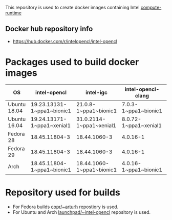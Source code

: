 This repository is used to create docker images containing Intel [compute-runtime](https://github.com/intel/compute-runtime)

## Docker hub repository info

* https://hub.docker.com/r/intelopencl/intel-opencl

# Packages used to build docker images

OS | intel-opencl | intel-igc | intel-opencl-clang | gmmlib
-- | ------------ | ----------| ------------------ | ------ |
Ubuntu 18.04 | 19.23.13131-1\~ppa1\~bionic1 | 21.0.8-1\~ppa1\~bionic1 | 7.0.3-1\~ppa1\~bionic1  | 19.2.1-1\~ppa1\~bionic1 |
Ubuntu 16.04 | 19.24.13171-1\~ppa1\~xenial1 | 31.0.2114-1\~ppa1\~xenial1 | 8.0.72-1\~ppa1\~xenial1  | 19.2.1-1\~ppa1\~xenial1 |
Fedora 28 | 18.45.11804-3 | 18.44.1060-3 | 4.0.16-1 | 18.4.348-3 |
Fedora 29 | 18.45.11804-3 | 18.44.1060-3 | 4.0.16-1 | 18.4.348-3 |
Arch | 18.45.11804-1\~ppa1\~bionic1 | 18.44.1060-1\~ppa1\~bionic1 | 4.0.16-1\~ppa1\~bionic1 | 18.4.348-1\~ppa1\~bionic1 |

# Repository used for builds

* For Fedora builds [copr/\~arturh](https://copr.fedorainfracloud.org/coprs/arturh/intel-opencl) repostiory is used.
* For Ubuntu and Arch [launchpad/\~intel-opencl](https://launchpad.net/~intel-opencl/+archive/ubuntu/intel-opencl) repository is used.

